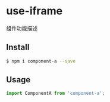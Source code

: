 # use-iframe

组件功能描述

## Install

```bash
$ npm i component-a --save
```

## Usage

```jsx
import ComponentA from 'component-a';
```
